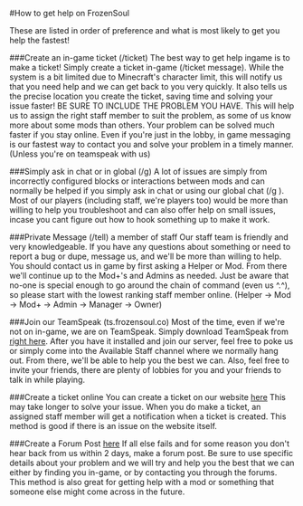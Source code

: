 #How to get help on FrozenSoul

These are listed in order of preference and what is most likely to get you help the fastest!

###Create an in-game ticket (/ticket)
The best way to get help ingame is to make a ticket! 
Simply create a ticket in-game (/ticket message). While the system is a bit limited due to Minecraft's character limit, this will notify us that you need help and we can get back to you very quickly. It also tells us the precise location you create the ticket, saving time and solving your issue faster! BE SURE TO INCLUDE THE PROBLEM YOU HAVE. This will help us to assign the right staff member to suit the problem, as some of us know more about some mods than others. Your problem can be solved much faster if you stay online. Even if you're just in the lobby, in game messaging is our fastest way to contact you and solve your problem in a timely manner. (Unless you're on teamspeak with us)

###Simply ask in chat or in global (/g)
A lot of issues are simply from incorrectly configured blocks or interactions between mods and can normally be helped if you simply ask in chat or using our global chat (/g <message>). 
Most of our players (including staff, we're players too) would be more than willing to help you troubleshoot and can also offer help on small issues, incase you cant figure out how to hook something up to make it work.

###Private Message (/tell) a member of staff
Our staff team is friendly and very knowledgeable. If you have any questions about something or need to report a bug or dupe, message us, and we'll be more than willing to help. 
You should contact us in game by first asking a Helper or Mod. From there we'll continue up to the Mod+'s and Admins as needed. 
Just be aware that no-one is special enough to go around the chain of command (even us ^.^), so please start with the lowest ranking staff member online. (Helper -> Mod -> Mod+ -> Admin -> Manager -> Owner)

###Join our TeamSpeak (ts.frozensoul.co)
Most of the time, even if we're not on in-game, we are on TeamSpeak. Simply download TeamSpeak from [right here](http://www.teamspeak.com/downloads). 
After you have it installed and join our server, feel free to poke us or simply come into the Available Staff channel where we normally hang out. 
From there, we'll be able to help you the best we can. Also, feel free to invite your friends, there are plenty of lobbies for you and your friends to talk in while playing.

###Create a ticket online
You can create a ticket on our website [here](http://www.frozensoul.enjin.com/ticket)
This may take longer to solve your issue. When you do make a ticket, an assigned staff member will get a notification when a ticket is created.
This method is good if there is an issue on the website itself.

###Create a Forum Post [here](http://www.frozensoul.enjin.com/forum)
If all else fails and for some reason you don't hear back from us within 2 days, make a forum post. 
Be sure to use specific details about your problem and we will try and help you the best that we can either by finding you in-game, or by contacting you through the forums.
This method is also great for getting help with a mod or something that someone else might come across in the future.
